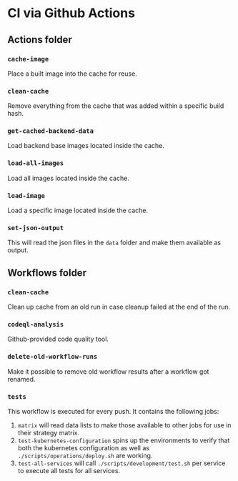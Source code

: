 # CI via Github Actions

## Actions folder

### `cache-image`

Place a built image into the cache for reuse.

### `clean-cache`

Remove everything from the cache that was added within a specific build hash.

### `get-cached-backend-data`

Load backend base images located inside the cache.

### `load-all-images`

Load all images located inside the cache.

### `load-image`

Load a specific image located inside the cache.

### `set-json-output`

This will read the json files in the `data` folder and make them available as output.

## Workflows folder

### `clean-cache`

Clean up cache from an old run in case cleanup failed at the end of the run.

### `codeql-analysis`

Github-provided code quality tool.

### `delete-old-workflow-runs`

Make it possible to remove old workflow results after a workflow got renamed.

### `tests`

This workflow is executed for every push.
It contains the following jobs:

1. `matrix` will read data lists to make those available to other jobs for use in their strategy matrix.
1. `test-kubernetes-configuration` spins up the environments to verify that both the kubernetes configuration as well as `./scripts/operations/deploy.sh` are working.
1. `test-all-services` will call `./scripts/development/test.sh` per service to execute all tests for all services. 
